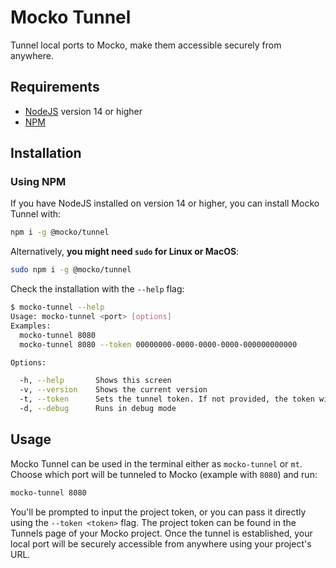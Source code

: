 # Mocko Tunnel

Tunnel local ports to Mocko, make them accessible securely from anywhere.

## Requirements

- [NodeJS](https://nodejs.org/en/download/) version 14 or higher
- [NPM](https://docs.npmjs.com/cli/v7/configuring-npm/install)

## Installation

### Using NPM

If you have NodeJS installed on version 14 or higher, you can install Mocko Tunnel with:
```sh
npm i -g @mocko/tunnel
```

Alternatively, **you might need `sudo` for Linux or MacOS**:
```sh
sudo npm i -g @mocko/tunnel
```

Check the installation with the `--help` flag:
```sh
$ mocko-tunnel --help
Usage: mocko-tunnel <port> [options]
Examples:
  mocko-tunnel 8080
  mocko-tunnel 8080 --token 00000000-0000-0000-0000-000000000000

Options:

  -h, --help       Shows this screen
  -v, --version    Shows the current version
  -t, --token      Sets the tunnel token. If not provided, the token will be prompted
  -d, --debug      Runs in debug mode
```

## Usage

Mocko Tunnel can be used in the terminal either as `mocko-tunnel` or `mt`. Choose which port will be tunneled to Mocko (example with `8080`) and run:
```sh
mocko-tunnel 8080
```

You'll be prompted to input the project token, or you can pass it directly using the `--token <token>` flag. The project token can be found in the Tunnels page of your Mocko project. Once the tunnel is established, your local port will be securely accessible from anywhere using your project's URL.
